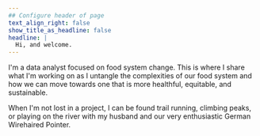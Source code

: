 ```yaml
---
## Configure header of page
text_align_right: false
show_title_as_headline: false
headline: |
  Hi, and welcome.
---
```


<!-- this is a subheadline -->
I'm a data analyst focused on food system change. This is where I share what I'm working on as I untangle the complexities of our food system and how we can move towards one that is more healthful, equitable, and sustainable.

When I'm not lost in a project, I can be found trail running, climbing peaks, or playing on the river with my husband and our very enthusiastic German Wirehaired Pointer.
